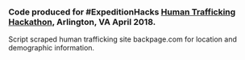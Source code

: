 ### Code produced for #ExpeditionHacks [Human Trafficking Hackathon](https://expeditionhacks.com/combating-human-trafficking/), Arlington, VA April 2018.
Script scraped human trafficking site backpage.com for location and demographic information.
